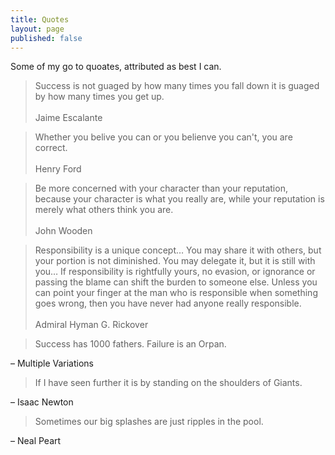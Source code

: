 ```yaml
---
title: Quotes
layout: page
published: false
---
```


Some of my go to quoates, attributed as best I can.


> Success is not guaged by how many times you fall down it is guaged by how many times you get up.<br><br>Jaime Escalante

> Whether you belive you can or you belienve you can't, you are correct.<br><br>Henry Ford

> Be more concerned with your character than your reputation, because your character is what you really are, while your reputation is merely what others think you are.<br><br>John Wooden

> Responsibility is a unique concept… You may share it with others, but your portion is not diminished. You may delegate it, but it is still with you… If responsibility is rightfully yours, no evasion, or ignorance or passing the blame can shift the burden to someone else. Unless you can point your finger at the man who is responsible when something goes wrong, then you have never had anyone really responsible.<br><br>Admiral Hyman G. Rickover

> Success has 1000 fathers.  Failure is an Orpan.

– Multiple Variations

> If I have seen further it is by standing on the shoulders of Giants.

– Isaac Newton

> Sometimes our big splashes are just ripples in the pool.

– Neal Peart